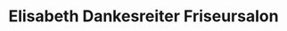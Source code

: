 ---
title: "Elisabeth Dankesreiter Friseursalon"
url: /bischofsmais/elisabeth-dankesreiter-friseursalon/
shop: Friseur
---